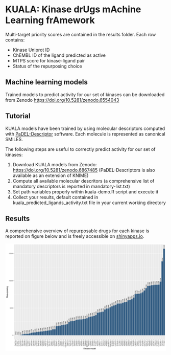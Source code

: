 # KUALA: Kinase drUgs mAchine Learning frAmework

Multi-target priority scores are contained in the results folder.
Each row contains:
* Kinase Uniprot ID
* ChEMBL ID of the ligand predicted as active
* MTPS score for kinase-ligand pair
* Status of the repurposing choice

## Machine learning models 
Trained models to predict activity for our set of kinases can be downloaded from Zenodo https://doi.org/10.5281/zenodo.6554043

## Tutorial
KUALA models have been trained by using molecular descriptors computed with [PaDEL-Descriptor](http://www.yapcwsoft.com/dd/padeldescriptor/) software. Each molecule is represented as canonical SMILES.

The following steps are useful to correctly predict activity for our set of kinases:
1. Download KUALA models from Zenodo: https://doi.org/10.5281/zenodo.6867485 (PaDEL-Descriptors is also available as an extension of KNIME)
2. Compute all available molecular descritors (a comprehensive list of mandatory descriptors is reported in mandatory-list.txt)
3. Set path variables properly within kuala-demo.R script and execute it
4. Collect your results, default contained in kuala_predicted_ligands_activity.txt file in your current working directory

## Results
A comprehensive overview of repurposable drugs for each kinase is reported on figure below and is freely accessible on [shinyapps.io](https://molinfrimed.shinyapps.io/kuala-demo/).

![Repurposable drugs distribution](https://github.com/molinfrimed/multi-kinases/blob/main/results/kinase_repurposing_distr.png?raw=true)
